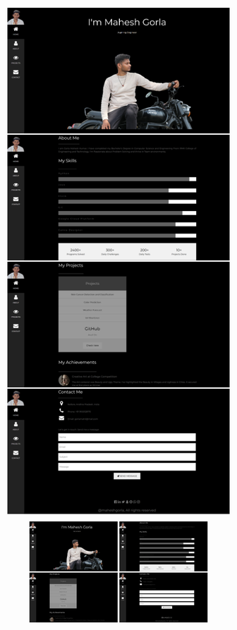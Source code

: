 ![Preview 1](Previews/img1.png)
![Preview 2](Previews/img2.png)
![Preview 3](Previews/img3.png)
![Preview 4](Previews/img4.png)

<p align="center">
  <img src="Previews/img1.png" width="200" />
  <img src="Previews/img2.png" width="200" />
  <img src="Previews/img3.png" width="200" />
  <img src="Previews/img4.png" width="200" />
</p>
